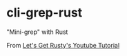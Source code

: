 # cli-grep-rust
"Mini-grep" with Rust

From <a href="https://youtu.be/XYkiwsplDTg">Let's Get Rusty's Youtube Tutorial<a>

